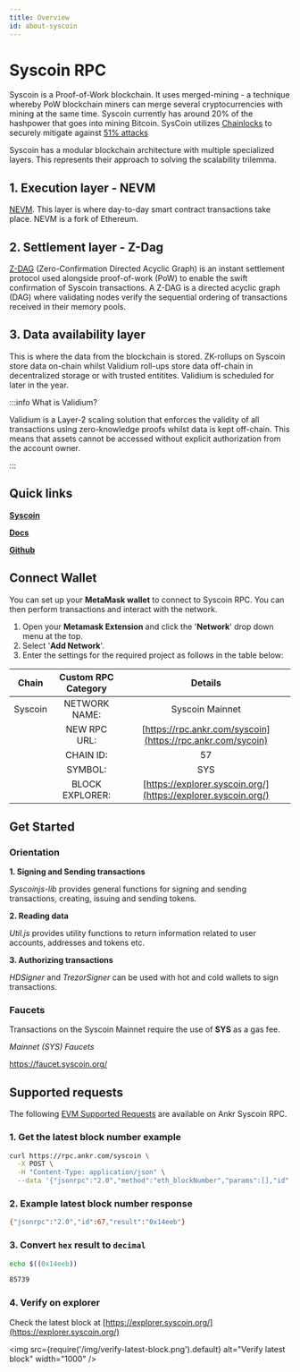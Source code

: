 ```yaml
---
title: Overview
id: about-syscoin
---
```


# Syscoin RPC
Syscoin is a Proof-of-Work blockchain. It uses merged-mining - a technique whereby PoW blockchain miners can merge several cryptocurrencies with mining at the same time. Syscoin currently has around 20% of the hashpower that goes into mining Bitcoin. SysCoin utilizes [Chainlocks](https://docs.syscoin.org/docs/tech/chainlocks) to securely mitigate against <a href="https://www.ankr.com/docs/learn/reference/51-attack">51% attacks</a>

Syscoin has a modular blockchain architecture with multiple specialized layers. This represents their approach to solving the scalability trilemma. 

## 1. Execution layer - NEVM

[NEVM](https://docs.syscoin.org/docs/tech/nevm). This layer is where day-to-day smart contract transactions take place.  NEVM is a fork of Ethereum. 

## 2. Settlement layer - Z-Dag

[Z-DAG](https://docs.syscoin.org/docs/tech/z-dag) (Zero-Confirmation Directed Acyclic Graph) is an instant settlement protocol used alongside proof-of-work (PoW) to enable the swift confirmation of Syscoin transactions. A Z-DAG is a directed acyclic graph (DAG) where validating nodes verify the sequential ordering of transactions received in their memory pools. 

## 3. Data availability layer 

This is where the data from the blockchain is stored. ZK-rollups on Syscoin store data on-chain whilst Validium roll-ups store data off-chain in decentralized storage or with trusted entitites. Validium is scheduled for later in the year.

:::info What is Validium?

Validium is a Layer-2 scaling solution that enforces the validity of all transactions using zero-knowledge proofs whilst data is kept off-chain. This means that assets cannot be accessed without explicit authorization from the account owner. 

:::

## Quick links

[**Syscoin**](https://syscoin.org/)

[**Docs**](https://docs.syscoin.org/)

[**Github**](https://github.com/syscoin)

## Connect Wallet

You can set up your **MetaMask wallet** to connect to Syscoin RPC. You can then perform transactions and interact with the network.

1. Open your **Metamask Extension** and click the '**Network**' drop down menu at the top.
2. Select '**Add Network**'.
3. Enter the settings for the required project as follows in the table below:



|        Chain        | Custom RPC Category |                           Details                          |
| :-----------------: | :-----------------: | :--------------------------------------------------------: |
| Syscoin              |    NETWORK NAME:    |                         Syscoin Mainnet                       |
|                     |     NEW RPC URL:    | [https://rpc.ankr.com/syscoin](https://rpc.ankr.com/sycoin) |
|                     |      CHAIN ID:      |                             57                             |
|                     |       SYMBOL:       |                             SYS                           |
|                     |   BLOCK EXPLORER:   |         [https://explorer.syscoin.org/](https://explorer.syscoin.org/)         |


## Get Started

### Orientation

**1. Signing and Sending transactions**

*Syscoinjs-lib* provides general functions for signing and sending transactions, creating, issuing and sending tokens.

**2. Reading data** 

*Util.js* provides utility functions to return information related to user accounts, addresses and tokens etc. 

**3. Authorizing transactions**

*HDSigner* and *TrezorSigner* can be used with hot and cold wallets to sign transactions.

### Faucets

Transactions on the Syscoin Mainnet require the use of **SYS** as a gas fee.

*Mainnet (SYS) Faucets*

https://faucet.syscoin.org/

## Supported requests

The following <a href="https://www.ankr.com/docs/build-blockchain/guides/json-methods">EVM Supported Requests</a> are available on Ankr Syscoin RPC.

### 1. Get the latest block number example

```bash
curl https://rpc.ankr.com/syscoin \
  -X POST \
  -H "Content-Type: application/json" \
  --data '{"jsonrpc":"2.0","method":"eth_blockNumber","params":[],"id":67}'

```

### 2. Example latest block number response

```bash
{"jsonrpc":"2.0","id":67,"result":"0x14eeb"}
```

### 3. Convert `hex` result to `decimal`

```bash
echo $((0x14eeb))

85739
```

### 4. Verify on explorer

Check the latest block at [https://explorer.syscoin.org/](https://explorer.syscoin.org/)  

<img src={require('/img/verify-latest-block.png').default} alt="Verify latest block" width="1000" />








